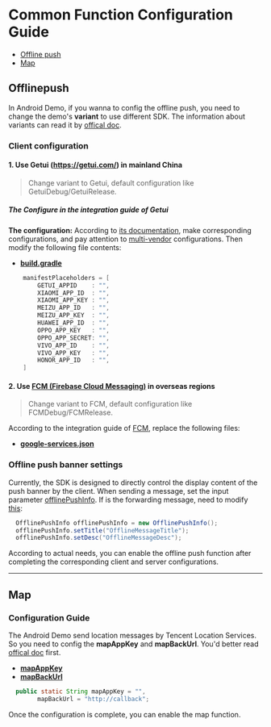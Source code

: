 
# Common Function Configuration Guide

- [Offline push](#offlinepush)
- [Map](#map)

## Offlinepush

In Android Demo, if you wanna to config the offline push, you need to change the demo's **variant** to use different SDK. The information about variants can read it by [offical doc](https://developer.android.com/build/build-variants). 

### Client configuration

#### 1. Use Getui (https://getui.com/) in mainland China

> Change variant to Getui, default configuration like GetuiDebug/GetuiRelease.

##### The Configure in the integration guide of Getui

**The configuration:**
According to [its documentation](https://docs.getui.com/getui/mobile/android/overview/), make corresponding configurations, and pay attention to [multi-vendor](https://docs.getui.com/getui/mobile/vendor/vendor_open/) configurations. Then modify the following file contents:

- **[build.gradle](./Demo/app/build.gradle)**

```gradle
    manifestPlaceholders = [
        GETUI_APPID    : "",
        XIAOMI_APP_ID  : "",
        XIAOMI_APP_KEY : "",
        MEIZU_APP_ID   : "",
        MEIZU_APP_KEY  : "",
        HUAWEI_APP_ID  : "",
        OPPO_APP_KEY   : "",
        OPPO_APP_SECRET: "",
        VIVO_APP_ID    : "",
        VIVO_APP_KEY   : "",
        HONOR_APP_ID   : "",
    ]
```

#### 2. Use [FCM (Firebase Cloud Messaging)](https://firebase.google.com/docs/cloud-messaging) in overseas regions

> Change variant to FCM, default configuration like FCMDebug/FCMRelease.

According to the integration guide of [FCM](https://firebase.google.com/docs/cloud-messaging), replace the following files:

- **[google-services.json](./Demo/app/google-services.json)** 

### Offline push banner settings

Currently, the SDK is designed to directly control the display content of the push banner by the client. When sending a message, set the input parameter [offlinePushInfo](https://github.com/openimsdk/open-im-android-demo/blob/main/OUIKit/OUIConversation/src/main/java/io/openim/android/ouiconversation/vm/ChatVM.java#L864). If is the forwarding message, need to modify [this](https://github.com/openimsdk/open-im-android-demo/blob/main/OUIKit/OUIConversation/src/main/java/io/openim/android/ouiconversation/vm/ChatVM.java#L907):

```java
  OfflinePushInfo offlinePushInfo = new OfflinePushInfo();
  offlinePushInfo.setTitle("OfflineMessageTitle");
  offlinePushInfo.setDesc("OfflineMessageDesc");
```

According to actual needs, you can enable the offline push function after completing the corresponding client and server configurations.

---

## Map

### Configuration Guide

The Android Demo send location messages by Tencent Location Services. So you need to config the **mapAppKey** and **mapBackUrl**. You'd better read [offical doc](https://lbs.qq.com/webApi/component/componentGuide/componentPicker) first. 

- **[mapAppKey](https://github.com/openimsdk/open-im-android-demo/blob/main/OUIKit/OUICore/src/main/java/io/openim/android/ouicore/widget/WebViewActivity.java#L50)**
- **[mapBackUrl](https://github.com/openimsdk/open-im-android-demo/blob/main/OUIKit/OUICore/src/main/java/io/openim/android/ouicore/widget/WebViewActivity.java#L51)**

```java
  public static String mapAppKey = "",
        mapBackUrl = "http://callback";
```

Once the configuration is complete, you can enable the map function.